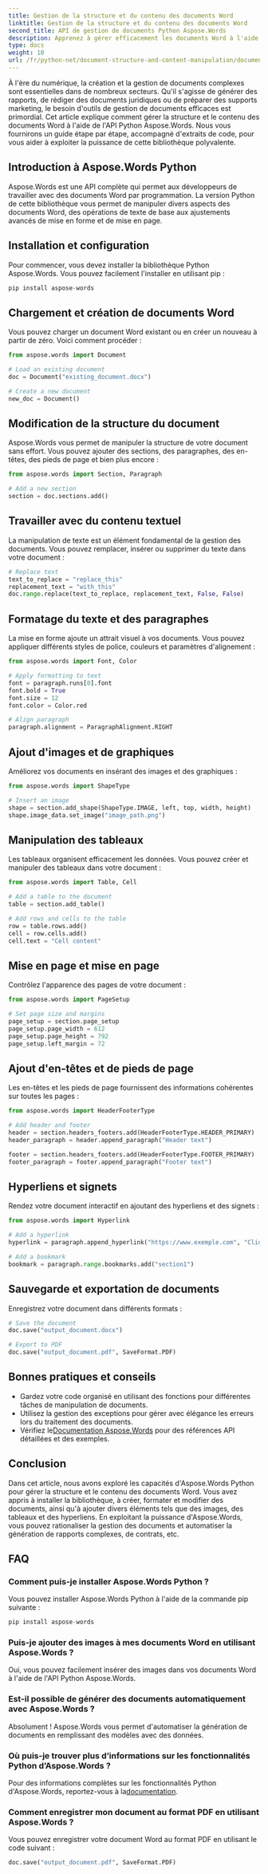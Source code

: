 ```yaml
---
title: Gestion de la structure et du contenu des documents Word
linktitle: Gestion de la structure et du contenu des documents Word
second_title: API de gestion de documents Python Aspose.Words
description: Apprenez à gérer efficacement les documents Word à l'aide d'Aspose.Words pour Python. Ce guide étape par étape couvre la structure du document, la manipulation du texte, la mise en forme, les images, les tableaux, etc.
type: docs
weight: 10
url: /fr/python-net/document-structure-and-content-manipulation/document-structure-content/
---
```


À l'ère du numérique, la création et la gestion de documents complexes sont essentielles dans de nombreux secteurs. Qu'il s'agisse de générer des rapports, de rédiger des documents juridiques ou de préparer des supports marketing, le besoin d'outils de gestion de documents efficaces est primordial. Cet article explique comment gérer la structure et le contenu des documents Word à l'aide de l'API Python Aspose.Words. Nous vous fournirons un guide étape par étape, accompagné d'extraits de code, pour vous aider à exploiter la puissance de cette bibliothèque polyvalente.

## Introduction à Aspose.Words Python

Aspose.Words est une API complète qui permet aux développeurs de travailler avec des documents Word par programmation. La version Python de cette bibliothèque vous permet de manipuler divers aspects des documents Word, des opérations de texte de base aux ajustements avancés de mise en forme et de mise en page.

## Installation et configuration

Pour commencer, vous devez installer la bibliothèque Python Aspose.Words. Vous pouvez facilement l'installer en utilisant pip :

```python
pip install aspose-words
```

## Chargement et création de documents Word

Vous pouvez charger un document Word existant ou en créer un nouveau à partir de zéro. Voici comment procéder :

```python
from aspose.words import Document

# Load an existing document
doc = Document("existing_document.docx")

# Create a new document
new_doc = Document()
```

## Modification de la structure du document

Aspose.Words vous permet de manipuler la structure de votre document sans effort. Vous pouvez ajouter des sections, des paragraphes, des en-têtes, des pieds de page et bien plus encore :

```python
from aspose.words import Section, Paragraph

# Add a new section
section = doc.sections.add()
```

## Travailler avec du contenu textuel

La manipulation de texte est un élément fondamental de la gestion des documents. Vous pouvez remplacer, insérer ou supprimer du texte dans votre document :

```python
# Replace text
text_to_replace = "replace_this"
replacement_text = "with_this"
doc.range.replace(text_to_replace, replacement_text, False, False)
```

## Formatage du texte et des paragraphes

La mise en forme ajoute un attrait visuel à vos documents. Vous pouvez appliquer différents styles de police, couleurs et paramètres d'alignement :

```python
from aspose.words import Font, Color

# Apply formatting to text
font = paragraph.runs[0].font
font.bold = True
font.size = 12
font.color = Color.red

# Align paragraph
paragraph.alignment = ParagraphAlignment.RIGHT
```

## Ajout d'images et de graphiques

Améliorez vos documents en insérant des images et des graphiques :

```python
from aspose.words import ShapeType

# Insert an image
shape = section.add_shape(ShapeType.IMAGE, left, top, width, height)
shape.image_data.set_image("image_path.png")
```

## Manipulation des tableaux

Les tableaux organisent efficacement les données. Vous pouvez créer et manipuler des tableaux dans votre document :

```python
from aspose.words import Table, Cell

# Add a table to the document
table = section.add_table()

# Add rows and cells to the table
row = table.rows.add()
cell = row.cells.add()
cell.text = "Cell content"
```

## Mise en page et mise en page

Contrôlez l'apparence des pages de votre document :

```python
from aspose.words import PageSetup

# Set page size and margins
page_setup = section.page_setup
page_setup.page_width = 612
page_setup.page_height = 792
page_setup.left_margin = 72
```

## Ajout d'en-têtes et de pieds de page

Les en-têtes et les pieds de page fournissent des informations cohérentes sur toutes les pages :

```python
from aspose.words import HeaderFooterType

# Add header and footer
header = section.headers_footers.add(HeaderFooterType.HEADER_PRIMARY)
header_paragraph = header.append_paragraph("Header text")

footer = section.headers_footers.add(HeaderFooterType.FOOTER_PRIMARY)
footer_paragraph = footer.append_paragraph("Footer text")
```

## Hyperliens et signets

Rendez votre document interactif en ajoutant des hyperliens et des signets :

```python
from aspose.words import Hyperlink

# Add a hyperlink
hyperlink = paragraph.append_hyperlink("https://www.exemple.com", "Cliquez ici")

# Add a bookmark
bookmark = paragraph.range.bookmarks.add("section1")
```

## Sauvegarde et exportation de documents

Enregistrez votre document dans différents formats :

```python
# Save the document
doc.save("output_document.docx")

# Export to PDF
doc.save("output_document.pdf", SaveFormat.PDF)
```

## Bonnes pratiques et conseils

- Gardez votre code organisé en utilisant des fonctions pour différentes tâches de manipulation de documents.
- Utilisez la gestion des exceptions pour gérer avec élégance les erreurs lors du traitement des documents.
-  Vérifiez le[Documentation Aspose.Words](https://reference.aspose.com/words/python-net/) pour des références API détaillées et des exemples.

## Conclusion

Dans cet article, nous avons exploré les capacités d'Aspose.Words Python pour gérer la structure et le contenu des documents Word. Vous avez appris à installer la bibliothèque, à créer, formater et modifier des documents, ainsi qu'à ajouter divers éléments tels que des images, des tableaux et des hyperliens. En exploitant la puissance d'Aspose.Words, vous pouvez rationaliser la gestion des documents et automatiser la génération de rapports complexes, de contrats, etc.

## FAQ

### Comment puis-je installer Aspose.Words Python ?

Vous pouvez installer Aspose.Words Python à l'aide de la commande pip suivante :

```python
pip install aspose-words
```

### Puis-je ajouter des images à mes documents Word en utilisant Aspose.Words ?

Oui, vous pouvez facilement insérer des images dans vos documents Word à l'aide de l'API Python Aspose.Words.

### Est-il possible de générer des documents automatiquement avec Aspose.Words ?

Absolument ! Aspose.Words vous permet d'automatiser la génération de documents en remplissant des modèles avec des données.

### Où puis-je trouver plus d’informations sur les fonctionnalités Python d’Aspose.Words ?

 Pour des informations complètes sur les fonctionnalités Python d'Aspose.Words, reportez-vous à la[documentation](https://reference.aspose.com/words/python-net/).

### Comment enregistrer mon document au format PDF en utilisant Aspose.Words ?

Vous pouvez enregistrer votre document Word au format PDF en utilisant le code suivant :

```python
doc.save("output_document.pdf", SaveFormat.PDF)
```